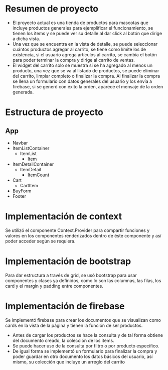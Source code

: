 # Resumen de proyecto
- El proyecto actual es una tienda de productos para mascotas que incluye productos generales para ejemplificar el funcionamiento, se tienen los items y se puede ver su detalle al dar click al botón que dirige a dicha vista. 
- Una vez que se encuentra en la vista de detalle, se puede seleccionar cuántos productos agregar al carrito, se tiene como límite los de existencia, si el usuario agrega artículos al carrito, se cambia el botón para poder terminar la compra y dirige al carrito de ventas.
- El widget del carrito solo se muestra si se ha agregado al menos un producto, una vez que se va al listado de productos, se puede eliminar del carrito, limpiar completo o finalizar la compra.
Al finalizar la compra se llena un formulario con datos generales del usuario y los envía a firebase, si se generó con éxito la orden, aparece el mensaje de la orden generada.

# Estructura de proyecto
## App
- Navbar
- ItemListContainer
    * ItemList
        * Item
- ItemDetailContainer
    * ItemDetail
        * ItemCount
- Cart
    * CartItem
- BuyForm
- Footer

# Implementación de context
Se utilizó el componente Context.Provider para compartir funciones y valores en los componentes renderizados dentro de éste componente y así poder acceder según se requiera.

# Implementación de bootstrap
Para dar estructura a través de grid, se usó bootstrap para usar componentes y clases ya definidos, como lo son las columnas, las filas, los card y el margin y padding entre componentes.

# Implementación de firebase
Se implementó firebase para crear los documentos que se visualizan como cards en la vista de la página y tienen la función de ser productos.
- Antes de cargar los productos se hace la consulta y de tal forma obtiene del documento creado, la colección de los items.
- Se puede hacer uso de la consulta por filtro o por producto específico.
- De igual forma se implementó un formulario para finalizar la compra y poder guardar en otro documento los datos básicos del usuario, así mismo, su colección que incluye
un arreglo del carrito 
